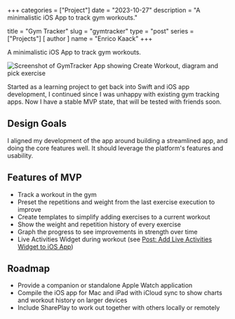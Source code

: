 +++
categories = ["Project"]
date = "2023-10-27"
description = "A minimalistic iOS App to track gym workouts."

title = "Gym Tracker"
slug = "gymtracker"
type = "post"
series = ["Projects"]
[ author ]
  name = "Enrico Kaack"
+++

A minimalistic iOS App to track gym workouts.

![Screenshot of GymTracker App showing Create Workout, diagram and pick exercise](/projects/gymtracker/TopBannerScreenshots.png)

Started as a learning project to get back into Swift and iOS app development, I continued since I was unhappy with existing gym tracking apps. Now I have a stable MVP state, that will be tested with friends soon.

## Design Goals

I aligned my development of the app around building a streamlined app, and doing the core features well. It should leverage the platform's features and usability.

## Features of MVP

- Track a workout in the gym
- Preset the repetitions and weight from the last exercise execution to improve
- Create templates to simplify adding exercises to a current workout
- Show the weight and repetition history of every exercise
- Graph the progress to see improvements in strength over time
- Live Activities Widget during workout (see [Post: Add Live Activities Widget to iOS App](/posts/live-activities-ios))

## Roadmap

- Provide a companion or standalone Apple Watch application
- Compile the iOS app for Mac and iPad with iCloud sync to show charts and workout history on larger devices
- Include SharePlay to work out together with others locally or remotely